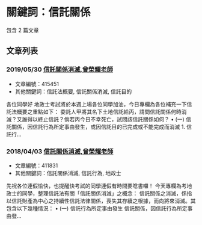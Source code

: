 # 關鍵詞：信託關係

包含 2 篇文章

## 文章列表

### 2019/05/30 [信託關係消滅,曾榮耀老師](../../articles/415451_%E4%BF%A1%E8%A8%97%E9%97%9C%E4%BF%82%E6%B6%88%E6%BB%85%2C%E6%9B%BE%E6%A6%AE%E8%80%80%E8%80%81%E5%B8%AB.md)
- 文章編號：415451
- 其他關鍵詞：信託法概要, 信託關係消滅, 信託目的

各位同學好 地政士考試將於本週上場各位同學加油，今日專欄為各位補充一下信託法概要之重點如下： 委託人甲將其名下土地信託給丙，請問信託關係何時消滅？又誰得以終止信託？倘若丙今日不幸死亡，試問該信託關係如何？ • (一) 信託關係，因信託行為所定事由發生，或因信託目的已完成或不能完成而消滅 1. 信託行...

### 2018/04/03 [信託關係消滅,曾榮耀老師](../../articles/411831_%E4%BF%A1%E8%A8%97%E9%97%9C%E4%BF%82%E6%B6%88%E6%BB%85%2C%E6%9B%BE%E6%A6%AE%E8%80%80%E8%80%81%E5%B8%AB.md)
- 文章編號：411831
- 其他關鍵詞：信託關係消滅, 信託行為, 地政士

先祝各位連假愉快，也提醒快考試的同學連假有時間要唸書囉！ 今天專欄為考地政士的同學，整理信託法有關「信託關係消滅」之概念： 信託關係之消滅，係指以信託財產為中心之持續性信託法律關係，喪失其存續之根據，而向將來消滅。其包含以下幾種情況： • (一) 信託行為所定事由發生 信託關係，因信託行為所定事由發...
